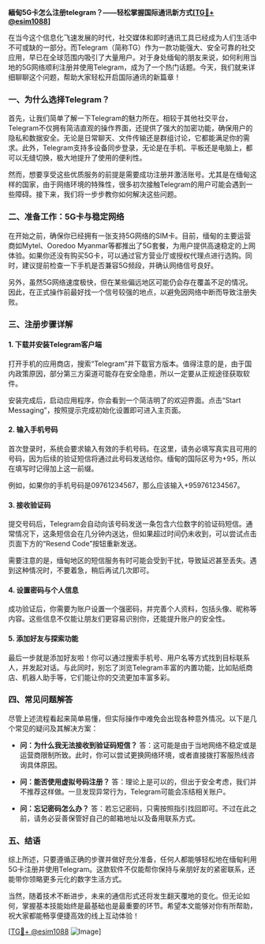**緬甸5G卡怎么注册telegram？——轻松掌握国际通讯新方式[[TG💪+ @esim1088](https://t.me/s/esim1088)]**

在当今这个信息化飞速发展的时代，社交媒体和即时通讯工具已经成为人们生活中不可或缺的一部分。而Telegram（简称TG）作为一款功能强大、安全可靠的社交应用，早已在全球范围内吸引了大量用户。对于身处缅甸的朋友来说，如何利用当地的5G网络顺利注册并使用Telegram，成为了一个热门话题。今天，我们就来详细聊聊这个问题，帮助大家轻松开启国际通讯的新篇章！

### 一、为什么选择Telegram？

首先，让我们简单了解一下Telegram的魅力所在。相较于其他社交平台，Telegram不仅拥有简洁直观的操作界面，还提供了强大的加密功能，确保用户的隐私和数据安全。无论是日常聊天、文件传输还是群组讨论，它都能满足你的需求。此外，Telegram支持多设备同步登录，无论是在手机、平板还是电脑上，都可以无缝切换，极大地提升了使用的便利性。

然而，想要享受这些优质服务的前提是需要成功注册并激活账号。尤其是在缅甸这样的国家，由于网络环境的特殊性，很多初次接触Telegram的用户可能会遇到一些障碍。接下来，我们将一步步教你如何解决这些问题。

### 二、准备工作：5G卡与稳定网络

在开始之前，确保你已经拥有一张支持5G网络的SIM卡。目前，缅甸的主要运营商如Mytel、Ooredoo Myanmar等都推出了5G套餐，为用户提供高速稳定的上网体验。如果你还没有购买5G卡，可以通过官方营业厅或授权代理点进行选购。同时，建议提前检查一下手机是否兼容5G频段，并确认网络信号良好。

另外，虽然5G网络速度极快，但在某些偏远地区可能仍会存在覆盖不足的情况。因此，在正式操作前最好找一个信号较强的地点，以避免因网络中断而导致注册失败。

### 三、注册步骤详解

#### 1. 下载并安装Telegram客户端

打开手机的应用商店，搜索“Telegram”并下载官方版本。值得注意的是，由于国内政策原因，部分第三方渠道可能存在安全隐患，所以一定要从正规途径获取软件。

安装完成后，启动应用程序，你会看到一个简洁明了的欢迎界面。点击“Start Messaging”，按照提示完成初始化设置即可进入主页面。

#### 2. 输入手机号码

首次登录时，系统会要求输入有效的手机号码。在这里，请务必填写真实且可用的号码，因为后续的验证短信将通过此号码发送给你。缅甸的国际区号为+95，所以在填写时记得加上这一前缀。

例如，如果你的手机号码是09761234567，那么应该输入+959761234567。

#### 3. 接收验证码

提交号码后，Telegram会自动向该号码发送一条包含六位数字的验证码短信。通常情况下，这条短信会在几分钟内送达，但如果超过时间仍未收到，可以尝试点击页面下方的“Resend Code”按钮重新发送。

需要注意的是，缅甸地区的短信服务有时可能会受到干扰，导致延迟甚至丢失。遇到这种情况时，不要着急，稍后再试几次即可。

#### 4. 设置密码与个人信息

成功验证后，你需要为账户设置一个强密码，并完善个人资料，包括头像、昵称等内容。这些信息不仅能让朋友们更容易识别你，还能提升账户的安全性。

#### 5. 添加好友与探索功能

最后一步就是添加好友啦！你可以通过搜索手机号、用户名等方式找到目标联系人，并发起对话。与此同时，别忘了浏览Telegram丰富的内置功能，比如贴纸商店、机器人助手等，它们能让你的交流更加丰富多彩。

### 四、常见问题解答

尽管上述流程看起来简单易懂，但实际操作中难免会出现各种意外情况。以下是几个常见的疑问及其解决方案：

- **问：为什么我无法接收到验证码短信？**
  答：这可能是由于当地网络不稳定或是运营商限制所致。此时，你可以尝试更换网络环境，或者直接拨打客服热线咨询具体原因。

- **问：能否使用虚拟号码注册？**
  答：理论上是可以的，但出于安全考虑，我们并不推荐这样做。一旦发现异常行为，Telegram可能会冻结相关账户。

- **问：忘记密码怎么办？**
  答：若忘记密码，只需按照指引找回即可。不过在此之前，请务必妥善保管好自己的邮箱地址以及备用联系方式。

### 五、结语

综上所述，只要遵循正确的步骤并做好充分准备，任何人都能够轻松地在缅甸利用5G卡注册并使用Telegram。这款软件不仅能帮你保持与亲朋好友的紧密联系，还能带你领略更多元化的数字生活方式。

当然，随着技术不断进步，未来的通信形式还将发生翻天覆地的变化。但无论如何，掌握基本技能始终是最基础也是最重要的环节。希望本文能够对你有所帮助，祝大家都能畅享便捷高效的线上互动体验！

[[TG💪+ @esim1088](https://t.me/s/esim1088) ![Image](https://i.postimg.cc/4NQfJmqS/Snipaste-2025-05-13-00-14-12.png)]
